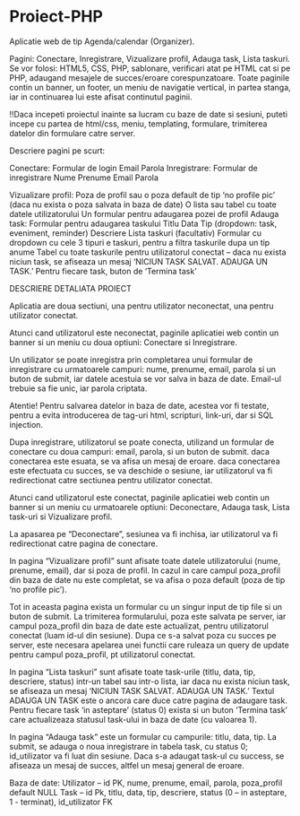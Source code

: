 # Proiect-PHP
Aplicatie web de tip Agenda/calendar (Organizer). 

Pagini:  Conectare, Inregistrare, Vizualizare profil, Adauga task, Lista taskuri. Se vor folosi: HTML5, CSS, PHP, sablonare, verificari atat pe HTML cat si pe PHP, adaugand mesajele de succes/eroare corespunzatoare. 
Toate paginile contin un banner, un footer, un meniu de navigatie vertical, in partea stanga, iar in continuarea lui este afisat continutul paginii.

!!Daca incepeti proiectul inainte sa lucram cu baze de date si sesiuni, puteti incepe cu partea de html/css, meniu, templating, formulare, trimiterea datelor din formulare catre server.

Descriere pagini pe scurt:

Conectare:
Formular de login 
Email
Parola
Inregistrare:
Formular de inregistrare
Nume
Prenume
Email
Parola

Vizualizare profil:
Poza de profil sau o poza default de tip ‘no profile pic’ (daca nu exista o poza salvata in baza de date)
O lista sau tabel cu toate datele utilizatorului
Un formular pentru adaugarea pozei de profil
Adauga task:
Formular pentru adaugarea taskului
Titlu
Data
Tip (dropdown: task, eveniment, reminder)
Descriere 
Lista taskuri
(facultativ) Formular cu dropdown cu cele 3 tipuri e taskuri, pentru a filtra taskurile dupa un tip anume 
Tabel cu toate taskurile pentru utilizatorul conectat – daca nu exista niciun task, se afiseaza un mesaj ‘NICIUN TASK SALVAT. ADAUGA UN TASK.’ 
Pentru fiecare task, buton de ‘Termina task’

DESCRIERE DETALIATA PROIECT

Aplicatia are doua sectiuni, una pentru utilizator neconectat, una pentru utilizator conectat.

Atunci cand utilizatorul este neconectat, paginile aplicatiei web contin un banner si un meniu cu doua optiuni: Conectare si Inregistrare.

Un utilizator se poate inregistra prin completarea unui formular de inregistrare cu urmatoarele campuri: nume, prenume, email, parola si un buton de submit, iar datele acestuia se vor salva in baza de date. Email-ul trebuie sa fie unic, iar parola criptata.

Atentie! Pentru salvarea datelor in baza de date, acestea vor fi testate, pentru a evita introducerea de tag-uri html, scripturi, link-uri, dar si SQL injection.

Dupa inregistrare, utilizatorul se poate conecta, utilizand un formular de conectare cu doua campuri: email, parola, si un buton de submit.
daca conectarea este esuata, se va afisa un mesaj de eroare.
daca conectarea este efectuata cu succes, se va deschide o sesiune, iar utilizatorul va fi redirectionat catre sectiunea pentru utilizator conectat.

Atunci cand utilizatorul este conectat, paginile aplicatiei web contin un banner si un meniu cu urmatoarele optiuni: Deconectare, Adauga task, Lista task-uri si Vizualizare profil.

La apasarea pe “Deconectare”, sesiunea va fi inchisa, iar utilizatorul va fi redirectionat catre pagina de conectare.

In pagina “Vizualizare profil” sunt afisate toate datele utilizatorului (nume, prenume, email), dar si poza de profil. In cazul in care campul poza_profil din baza de date nu este completat, se va afisa o poza default (poza de tip ‘no profile pic’).

Tot in aceasta pagina exista un formular cu un singur input de tip file si un buton de submit. La trimiterea formularului, poza este salvata pe server, iar campul poza_profil din baza de date este actualizat, pentru utilizatorul conectat (luam id-ul din sesiune).
Dupa ce s-a salvat poza cu succes pe server, este necesara apelarea unei functii care ruleaza un query de update pentru campul poza_profil, pt utilizatorul conectat.

In pagina “Lista taskuri” sunt afisate toate task-urile (titlu, data, tip, descriere, status) intr-un tabel sau intr-o  lista, iar daca nu exista niciun task, se afiseaza un mesaj ‘NICIUN TASK SALVAT. ADAUGA UN TASK.’ Textul ADAUGA UN TASK este o ancora care duce catre pagina de adaugare task. Pentru fiecare task ‘in asteptare’ (status 0) exista si un buton ‘Termina task’ care actualizeaza statusul task-ului in baza de date (cu valoarea 1).

In pagina “Adauga task” este un formular cu campurile: titlu, data, tip. La submit, se adauga o noua inregistrare in tabela task, cu status 0; id_utilizator va fi luat din sesiune. Daca s-a adaugat task-ul cu success, se afiseaza un mesaj de succes, altfel un mesaj general de eroare.

Baza de date:
Utilizator – id PK, nume, prenume, email, parola, poza_profil default NULL
Task – id Pk, titlu, data, tip, descriere, status (0 – in asteptare, 1 - terminat), id_utilizator FK
